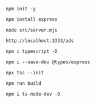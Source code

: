 ```
npm init -y
```

```
npm install express
```

```
node src/server.mjs
```

```
http://localhost:3333/ads
```

```
npm i typescript -D
```

```
npm i --save-dev @types/express
```

```
npx tsc --init 
```

```
npm run build
```

```
npm i ts-node-dev -D
```